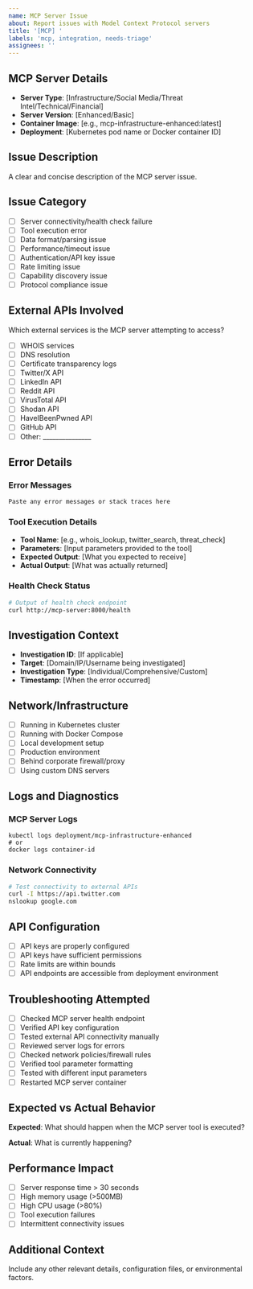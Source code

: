 ```yaml
---
name: MCP Server Issue
about: Report issues with Model Context Protocol servers
title: '[MCP] '
labels: 'mcp, integration, needs-triage'
assignees: ''
---
```


## MCP Server Details
- **Server Type**: [Infrastructure/Social Media/Threat Intel/Technical/Financial]
- **Server Version**: [Enhanced/Basic]
- **Container Image**: [e.g., mcp-infrastructure-enhanced:latest]
- **Deployment**: [Kubernetes pod name or Docker container ID]

## Issue Description
A clear and concise description of the MCP server issue.

## Issue Category
- [ ] Server connectivity/health check failure
- [ ] Tool execution error
- [ ] Data format/parsing issue
- [ ] Performance/timeout issue
- [ ] Authentication/API key issue
- [ ] Rate limiting issue
- [ ] Capability discovery issue
- [ ] Protocol compliance issue

## External APIs Involved
Which external services is the MCP server attempting to access?
- [ ] WHOIS services
- [ ] DNS resolution
- [ ] Certificate transparency logs
- [ ] Twitter/X API
- [ ] LinkedIn API
- [ ] Reddit API
- [ ] VirusTotal API
- [ ] Shodan API
- [ ] HaveIBeenPwned API
- [ ] GitHub API
- [ ] Other: _______________

## Error Details

### Error Messages
```
Paste any error messages or stack traces here
```

### Tool Execution Details
- **Tool Name**: [e.g., whois_lookup, twitter_search, threat_check]
- **Parameters**: [Input parameters provided to the tool]
- **Expected Output**: [What you expected to receive]
- **Actual Output**: [What was actually returned]

### Health Check Status
```bash
# Output of health check endpoint
curl http://mcp-server:8000/health
```

## Investigation Context
- **Investigation ID**: [If applicable]
- **Target**: [Domain/IP/Username being investigated]
- **Investigation Type**: [Individual/Comprehensive/Custom]
- **Timestamp**: [When the error occurred]

## Network/Infrastructure
- [ ] Running in Kubernetes cluster
- [ ] Running with Docker Compose
- [ ] Local development setup
- [ ] Production environment
- [ ] Behind corporate firewall/proxy
- [ ] Using custom DNS servers

## Logs and Diagnostics

### MCP Server Logs
```
kubectl logs deployment/mcp-infrastructure-enhanced
# or
docker logs container-id
```

### Network Connectivity
```bash
# Test connectivity to external APIs
curl -I https://api.twitter.com
nslookup google.com
```

## API Configuration
- [ ] API keys are properly configured
- [ ] API keys have sufficient permissions
- [ ] Rate limits are within bounds
- [ ] API endpoints are accessible from deployment environment

## Troubleshooting Attempted
- [ ] Checked MCP server health endpoint
- [ ] Verified API key configuration
- [ ] Tested external API connectivity manually
- [ ] Reviewed server logs for errors
- [ ] Checked network policies/firewall rules
- [ ] Verified tool parameter formatting
- [ ] Tested with different input parameters
- [ ] Restarted MCP server container

## Expected vs Actual Behavior
**Expected**: What should happen when the MCP server tool is executed?

**Actual**: What is currently happening?

## Performance Impact
- [ ] Server response time > 30 seconds
- [ ] High memory usage (>500MB)
- [ ] High CPU usage (>80%)
- [ ] Tool execution failures
- [ ] Intermittent connectivity issues

## Additional Context
Include any other relevant details, configuration files, or environmental factors.